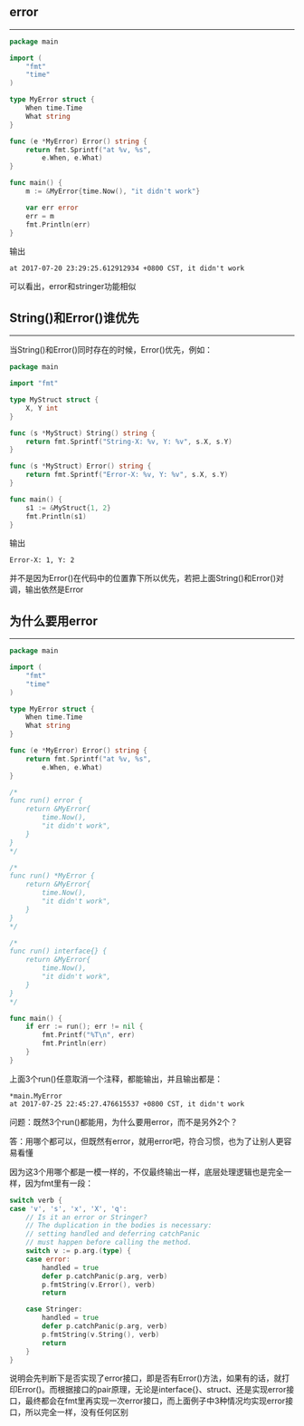 ## **error**

---

```go
package main

import (
    "fmt"
    "time"
)

type MyError struct {
    When time.Time
    What string
}

func (e *MyError) Error() string {
    return fmt.Sprintf("at %v, %s",
        e.When, e.What)
}

func main() {
    m := &MyError{time.Now(), "it didn't work"}

    var err error
    err = m
    fmt.Println(err)
}
```

输出

```text
at 2017-07-20 23:29:25.612912934 +0800 CST, it didn't work
```

可以看出，error和stringer功能相似

## **String()和Error()谁优先**

---

当String()和Error()同时存在的时候，Error()优先，例如：

```go
package main

import "fmt"

type MyStruct struct {
    X, Y int
}

func (s *MyStruct) String() string {
    return fmt.Sprintf("String-X: %v, Y: %v", s.X, s.Y)
}

func (s *MyStruct) Error() string {
    return fmt.Sprintf("Error-X: %v, Y: %v", s.X, s.Y)
}

func main() {
    s1 := &MyStruct{1, 2}
    fmt.Println(s1)
}
```

输出

```text
Error-X: 1, Y: 2
```

并不是因为Error()在代码中的位置靠下所以优先，若把上面String()和Error()对调，输出依然是Error

## **为什么要用error**

---

```go
package main

import (
	"fmt"
	"time"
)

type MyError struct {
	When time.Time
	What string
}

func (e *MyError) Error() string {
	return fmt.Sprintf("at %v, %s",
		e.When, e.What)
}

/*
func run() error {
	return &MyError{
		time.Now(),
		"it didn't work",
	}
}
*/

/*
func run() *MyError {
	return &MyError{
		time.Now(),
		"it didn't work",
	}
}
*/

/*
func run() interface{} {
	return &MyError{
		time.Now(),
		"it didn't work",
	}
}
*/

func main() {
	if err := run(); err != nil {
		fmt.Printf("%T\n", err)
		fmt.Println(err)
	}
}
```

上面3个run()任意取消一个注释，都能输出，并且输出都是：

```text
*main.MyError
at 2017-07-25 22:45:27.476615537 +0800 CST, it didn't work
```

问题：既然3个run()都能用，为什么要用error，而不是另外2个？

答：用哪个都可以，但既然有error，就用error吧，符合习惯，也为了让别人更容易看懂

因为这3个用哪个都是一模一样的，不仅最终输出一样，底层处理逻辑也是完全一样，因为fmt里有一段：

```go
switch verb {
case 'v', 's', 'x', 'X', 'q':
    // Is it an error or Stringer?
    // The duplication in the bodies is necessary:
    // setting handled and deferring catchPanic
    // must happen before calling the method.
    switch v := p.arg.(type) {
    case error:
        handled = true
        defer p.catchPanic(p.arg, verb)
        p.fmtString(v.Error(), verb)
        return

    case Stringer:
        handled = true
        defer p.catchPanic(p.arg, verb)
        p.fmtString(v.String(), verb)
        return
    }
}
```

说明会先判断下是否实现了error接口，即是否有Error()方法，如果有的话，就打印Error()。而根据接口的pair原理，无论是interface{}、struct、还是实现error接口，最终都会在fmt里再实现一次error接口，而上面例子中3种情况均实现error接口，所以完全一样，没有任何区别
